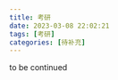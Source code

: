 ```yaml
---
title: 考研
date: 2023-03-08 22:02:21
tags: [考研]
categories: [待补充]
---
```

to be continued
<!-- more -->
